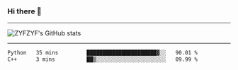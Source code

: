 ### Hi there 👋

-------

<!--

- 🔭 I’m currently working on ...
- 🌱 I’m currently learning Rust
- 👯 I’m looking to collaborate on ...
- 🤔 I’m looking for help with ...
- 💬 Ask me about ...
- 📫 How to reach me: ...
- 😄 Pronouns: ...
- ⚡ Fun fact: ...

-------
-->

![ZYFZYF's GitHub stats](https://github-readme-stats.vercel.app/api?username=ZYFZYF)


-------

<!--START_SECTION:waka-->

```txt
Python   35 mins         ██████████████████████▓░░   90.01 %
C++      3 mins          ██▒░░░░░░░░░░░░░░░░░░░░░░   09.99 %
```

<!--END_SECTION:waka-->


